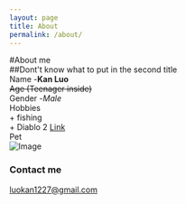 ```yaml
---
layout: page
title: About
permalink: /about/
---
```

#About me  
##Dont't know what to put in the second title  
Name  -**Kan Luo**  
~~Age (Teenager inside)~~  
Gender  -*Male*  
Hobbies  
    + fishing  
    + Diablo 2 [Link](https://www.blizzard.com/en-us/games/d2/)  
Pet  
![Image](https://upload.wikimedia.org/wikipedia/commons/thumb/3/34/Florida_Box_Turtle_Digon3.jpg/220px-Florida_Box_Turtle_Digon3.jpg)

### Contact me

[luokan1227@gmail.com](mailto:email@domain.com)
